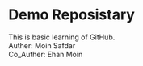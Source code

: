 # Demo Reposistary
This is basic learning of GitHub. 
<br>
Auther: Moin Safdar 
<br>
Co_Auther: Ehan Moin
